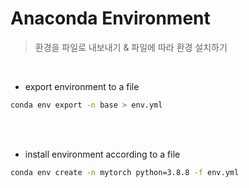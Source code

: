 # Anaconda Environment

> 환경을 파일로 내보내기 & 파일에 따라 환경 설치하기

<br/>

- export environment to a file

```bash
conda env export -n base > env.yml
```

<br/>

<br/>

- install environment according to a file

```bash
conda env create -n mytorch python=3.8.8 -f env.yml
```

